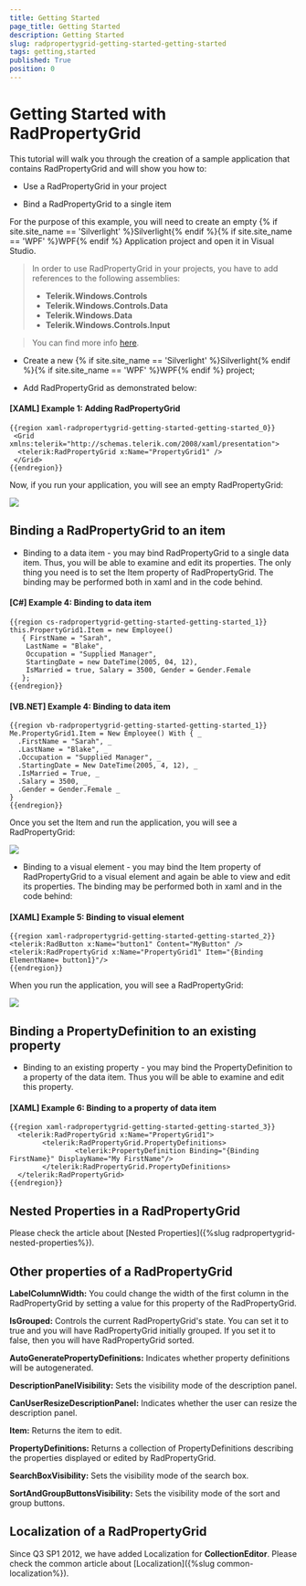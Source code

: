 ```yaml
---
title: Getting Started
page_title: Getting Started
description: Getting Started
slug: radpropertygrid-getting-started-getting-started
tags: getting,started
published: True
position: 0
---
```


# Getting Started with RadPropertyGrid

This tutorial will walk you through the creation of a sample application that contains RadPropertyGrid and will show you how to: 

* Use a RadPropertyGrid in your project

* Bind a RadPropertyGrid to a single item

For the purpose of this example, you will need to create an empty {% if site.site_name == 'Silverlight' %}Silverlight{% endif %}{% if site.site_name == 'WPF' %}WPF{% endif %} Application project and open it in Visual Studio. 

>In order to use RadPropertyGrid in your projects, you have to add references to the following assemblies:
>* __Telerik.Windows.Controls__
>* __Telerik.Windows.Controls.Data__
>* __Telerik.Windows.Data__
>* __Telerik.Windows.Controls.Input__

>You can find more info [here](http://www.telerik.com/help/wpf/installation-installing-controls-dependencies-wpf.html).

* Create a new {% if site.site_name == 'Silverlight' %}Silverlight{% endif %}{% if site.site_name == 'WPF' %}WPF{% endif %} project;

* Add RadPropertyGrid as demonstrated below:

#### __[XAML] Example 1: Adding RadPropertyGrid__

	{{region xaml-radpropertygrid-getting-started-getting-started_0}}
	 <Grid xmlns:telerik="http://schemas.telerik.com/2008/xaml/presentation">
	  <telerik:RadPropertyGrid x:Name="PropertyGrid1" /> 
	 </Grid>
	{{endregion}}

Now, if you run your application, you will see an empty RadPropertyGrid:

![](images/RadPropertyGrid_GettingStarted1.png)

## Binding a RadPropertyGrid to an item

* Binding to a data item - you may bind RadPropertyGrid to a single data item. Thus, you will be able to examine and edit its properties. The only thing you need is to set the Item property of RadPropertyGrid. The binding may be performed both in xaml and in the code behind.

#### __[C#] Example 4: Binding to data item__

	{{region cs-radpropertygrid-getting-started-getting-started_1}}
	this.PropertyGrid1.Item = new Employee() 
	   { FirstName = "Sarah",
	    LastName = "Blake", 
	    Occupation = "Supplied Manager", 
	    StartingDate = new DateTime(2005, 04, 12), 
	    IsMarried = true, Salary = 3500, Gender = Gender.Female 
	   };
	{{endregion}}

#### __[VB.NET] Example 4: Binding to data item__
	
	{{region vb-radpropertygrid-getting-started-getting-started_1}}
	Me.PropertyGrid1.Item = New Employee() With { _
	  .FirstName = "Sarah", _
	  .LastName = "Blake", _
	  .Occupation = "Supplied Manager", _
	  .StartingDate = New DateTime(2005, 4, 12), _
	  .IsMarried = True, _
	  .Salary = 3500, _
	  .Gender = Gender.Female _
	}
	{{endregion}}

Once you set the Item and run the application, you will see a RadPropertyGrid:

![](images/RadPropertyGrid_GettingStarted2.png)

* Binding to a visual element - you may bind the Item property of RadPropertyGrid to a visual element and again be able to view and edit its properties. The binding may be performed both in xaml and in the code behind:

#### __[XAML] Example 5: Binding to visual element__

	{{region xaml-radpropertygrid-getting-started-getting-started_2}}
	<telerik:RadButton x:Name="button1" Content="MyButton" />
	<telerik:RadPropertyGrid x:Name="PropertyGrid1" Item="{Binding ElementName= button1}"/>
	{{endregion}}

When you run the application, you will see a RadPropertyGrid:

![](images/RadPropertyGrid_GettingStarted3.png)

## Binding a PropertyDefinition to an existing property

* Binding to an existing property - you may bind the PropertyDefinition to a property of the data item. Thus you will be able to examine and edit this property.
        

#### __[XAML] Example 6: Binding to a property of data item__

	{{region xaml-radpropertygrid-getting-started-getting-started_3}}
	  <telerik:RadPropertyGrid x:Name="PropertyGrid1"> 
	        <telerik:RadPropertyGrid.PropertyDefinitions>                
	                <telerik:PropertyDefinition Binding="{Binding FirstName}" DisplayName="My FirstName"/>
	        </telerik:RadPropertyGrid.PropertyDefinitions>
	  </telerik:RadPropertyGrid>
	{{endregion}}

## Nested Properties in a RadPropertyGrid

Please check the article about [Nested Properties]({%slug radpropertygrid-nested-properties%}).

## Other properties of a RadPropertyGrid

__LabelColumnWidth:__ You could change the width of the first column in the RadPropertyGrid by setting a value for this property of the RadPropertyGrid.

__IsGrouped:__ Controls the current RadPropertyGrid's state. You can set it to true and you will have RadPropertyGrid initially grouped. If you set it to false, then you will have RadPropertyGrid sorted.

__AutoGeneratePropertyDefinitions:__ Indicates whether property definitions will be autogenerated.

__DescriptionPanelVisibility:__ Sets the visibility mode of the description panel.

__CanUserResizeDescriptionPanel:__ Indicates whether the user can resize the description panel.

__Item:__ Returns the item to edit.

__PropertyDefinitions:__ Returns a collection of PropertyDefinitions describing the properties displayed or edited by RadPropertyGrid.

__SearchBoxVisibility:__ Sets the visibility mode of the search box.

__SortAndGroupButtonsVisibility:__ Sets the visibility mode of the sort and group buttons.

## Localization of a RadPropertyGrid

Since Q3 SP1 2012, we have added Localization for __CollectionEditor__. Please check the common article about [Localization]({%slug common-localization%}).
